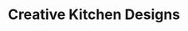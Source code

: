 ---
title: "Creative Kitchen Designs"
url: /valley-stream/creative-kitchen-designs/
shop: Küchen
---